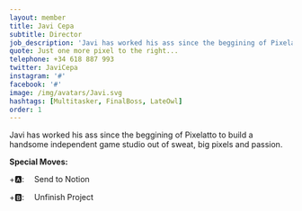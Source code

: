 ```yaml
---
layout: member
title: Javi Cepa
subtitle: Director
job_description: 'Javi has worked his ass since the beggining of Pixelatto to build a handsome independent game studio out of sweat, big pixels and passion.'
quote: Just one more pixel to the right...
telephone: +34 618 887 993
twitter: JaviCepa
instagram: '#'
facebook: '#'
image: /img/avatars/Javi.svg
hashtags: [Multitasker, FinalBoss, LateOwl]
order: 1
---
```


Javi has worked his ass since the beggining of Pixelatto to build a handsome independent game studio out of sweat, big pixels and passion.

**Special Moves:**

<div class="has-text-left">

<i class="fas fa-arrow-down"></i>
<i class="fas fa-arrow-down" style="transform: rotateZ(-45deg);"></i>
<i class="fas fa-arrow-down" style="transform: rotateZ(-90deg);"></i>
<i class="fas fa-arrow-down" style="transform: rotateZ(-135deg);"></i>
+🅰: &emsp;Send to Notion

</div>
<div class="has-text-left">

<i class="fas fa-arrow-right"></i>
<i class="fas fa-arrow-left"></i>
<i class="fas fa-arrow-right"></i>
<i class="fas fa-arrow-left"></i>
+🅱: &emsp;Unfinish Project

</div>
